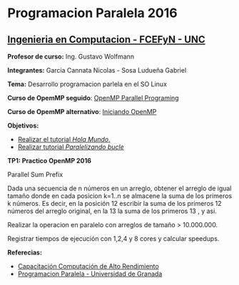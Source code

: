 # Programacion Paralela 2016

## [Ingenieria en Computacion - FCEFyN - UNC](http://computacion.efn.uncor.edu)

  **Profesor de curso:** Ing. Gustavo Wolfmann
  
  **Integrantes:** Garcia Cannata Nicolas - Sosa Ludueña Gabriel
  
  **Tema:** Desarrollo programacion parlela en el SO Linux
  
  **Curso de OpemMP seguido**: [OpenMP Parallel Programing](https://computing.llnl.gov/tutorials/openMP/)
  
  **Curso de OpemMP alternativo**: [Iniciando OpenMP](http://lsi.ugr.es/jmantas/pdp/tutoriales/tutorial_omp.php )
  
  **Objetivos:**
  
* [Realizar el tutorial *Hola Mundo*.](http://lsi.ugr.es/jmantas/pdp/tutoriales/tutorial_omp.php?tuto=01_omp_holamundo) 
* [Realizar tutorial *Paralelizando bucle*](http://lsi.ugr.es/jmantas/pdp/tutoriales/tutorial_omp.php?tuto=02_omp_forparalelo)


**TP1: Practico OpenMP 2016**

Parallel Sum Prefix

Dada una secuencia de n números en un arreglo, obtener el arreglo de igual tamaño donde en cada posicion k=1..n se almacene la suma de los primeros k números. Es decir, en la posición 12 escribir la suma de los primeros 12 números del arreglo original, en la 13 la suma de los primeros 13 , y asi.

Realizar la operacion en paralelo con arreglos de tamaño > 10.000.000.

Registrar tiempos de ejecución con 1,2,4 y 8 cores y calcular speedups.


**Referecias:** 
* [Capacitación Computación de Alto Rendimiento](https://computing.llnl.gov/?set=training&page=index)
* [Programacion Paralela - Universidad de Granada](http://lsi.ugr.es/jmantas/pdp/tutoriales/tutorial_omp.php)

